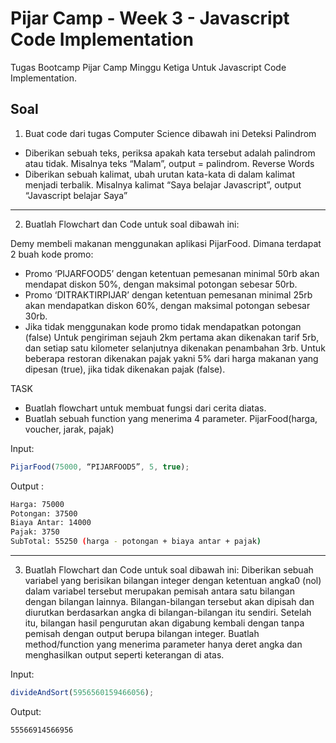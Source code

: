 # Pijar Camp - Week 3 - Javascript Code Implementation

Tugas Bootcamp Pijar Camp Minggu Ketiga Untuk Javascript Code Implementation.

## Soal

1. Buat code dari tugas Computer Science dibawah ini
   Deteksi Palindrom

- Diberikan sebuah teks, periksa apakah kata tersebut adalah palindrom atau
  tidak. Misalnya teks “Malam”, output = palindrom.
  Reverse Words
- Diberikan sebuah kalimat, ubah urutan kata-kata di dalam kalimat menjadi
  terbalik. Misalnya kalimat “Saya belajar Javascript”, output “Javascript belajar
  Saya”

---

2. Buatlah Flowchart dan Code untuk soal dibawah ini:

Demy membeli makanan menggunakan aplikasi PijarFood. Dimana terdapat 2 buah
kode promo:
- Promo ‘PIJARFOOD5’ dengan ketentuan pemesanan minimal 50rb akan
mendapat diskon 50%, dengan maksimal potongan sebesar 50rb.
- Promo ‘DITRAKTIRPIJAR’ dengan ketentuan pemesanan minimal 25rb akan
mendapatkan diskon 60%, dengan maksimal potongan sebesar 30rb.
- Jika tidak menggunakan kode promo tidak mendapatkan potongan (false)
Untuk pengiriman sejauh 2km pertama akan dikenakan tarif 5rb, dan setiap satu
kilometer selanjutnya dikenakan penambahan 3rb.
Untuk beberapa restoran dikenakan pajak yakni 5% dari harga makanan yang
dipesan (true), jika tidak dikenakan pajak (false).

TASK
- Buatlah flowchart untuk membuat fungsi dari cerita diatas.
- Buatlah sebuah function yang menerima 4 parameter.
PijarFood(harga, voucher, jarak, pajak)

Input: 
```javascript
PijarFood(75000, “PIJARFOOD5”, 5, true);
```
Output :
```bash
Harga: 75000
Potongan: 37500
Biaya Antar: 14000
Pajak: 3750
SubTotal: 55250 (harga - potongan + biaya antar + pajak)
```

---

3. Buatlah Flowchart dan Code untuk soal dibawah ini:
Diberikan sebuah variabel yang berisikan bilangan integer dengan ketentuan angka0 (nol) dalam variabel tersebut merupakan pemisah antara satu bilangan dengan
bilangan lainnya. Bilangan-bilangan tersebut akan dipisah dan diurutkan
berdasarkan angka di bilangan-bilangan itu sendiri. Setelah itu, bilangan hasil
pengurutan akan digabung kembali dengan tanpa pemisah dengan output berupa
bilangan integer. Buatlah method/function yang menerima parameter hanya deret
angka dan menghasilkan output seperti keterangan di atas.

Input:
```javascript
divideAndSort(5956560159466056);
```

Output:
```bash
55566914566956
```

